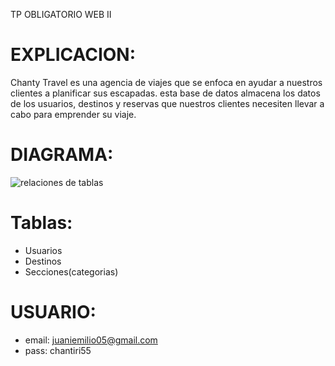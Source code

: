 TP OBLIGATORIO WEB II

# EXPLICACION:

Chanty Travel es una agencia de viajes que se enfoca en ayudar a nuestros clientes a planificar sus escapadas.
esta base de datos almacena los datos de los usuarios, destinos y reservas que nuestros clientes necesiten llevar a cabo para emprender su viaje.

# DIAGRAMA:
![relaciones de tablas](https://github.com/user-attachments/assets/5afb65d7-5da7-4052-b1b2-073784995684)


# Tablas:
- Usuarios
- Destinos 
- Secciones(categorias)

# USUARIO:

- email: juaniemilio05@gmail.com           
- pass: chantiri55

